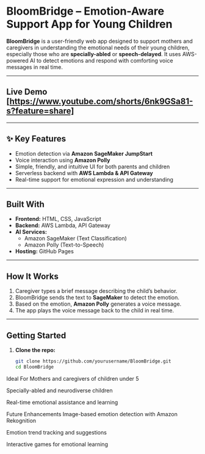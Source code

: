 # BloomBridge – Emotion-Aware Support App for Young Children

**BloomBridge** is a user-friendly web app designed to support mothers and caregivers in understanding the emotional needs of their young children, especially those who are **specially-abled** or **speech-delayed**. It uses AWS-powered AI to detect emotions and respond with comforting voice messages in real time.

---

## Live Demo [https://www.youtube.com/shorts/6nk9GSa81-s?feature=share]

---

## ✨ Key Features

- Emotion detection via **Amazon SageMaker JumpStart**
- Voice interaction using **Amazon Polly**
- Simple, friendly, and intuitive UI for both parents and children
- Serverless backend with **AWS Lambda & API Gateway**
- Real-time support for emotional expression and understanding

---

## Built With

- **Frontend:** HTML, CSS, JavaScript
- **Backend:** AWS Lambda, API Gateway
- **AI Services:**
  - Amazon SageMaker (Text Classification)
  - Amazon Polly (Text-to-Speech)
- **Hosting:** GitHub Pages

---

## How It Works

1. Caregiver types a brief message describing the child’s behavior.
2. BloomBridge sends the text to **SageMaker** to detect the emotion.
3. Based on the emotion, **Amazon Polly** generates a voice message.
4. The app plays the voice message back to the child in real time.

---

## Getting Started

1. **Clone the repo:**
   ```bash
   git clone https://github.com/yourusername/BloomBridge.git
   cd BloomBridge


Ideal For
Mothers and caregivers of children under 5

Specially-abled and neurodiverse children

Real-time emotional assistance and learning

Future Enhancements
Image-based emotion detection with Amazon Rekognition

Emotion trend tracking and suggestions

Interactive games for emotional learning
